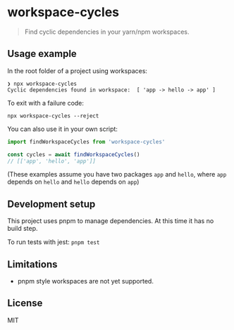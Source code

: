 # workspace-cycles
> Find cyclic dependencies in your yarn/npm workspaces.

## Usage example

In the root folder of a project using workspaces:
```
❯ npx workspace-cycles
Cyclic dependencies found in workspace:  [ 'app -> hello -> app' ]
```

To exit with a failure code:
```
npx workspace-cycles --reject
```

You can also use it in your own script:
```js
import findWorkspaceCycles from 'workspace-cycles'

const cycles = await findWorkspaceCycles()
// [['app', 'hello', 'app']]
```
(These examples assume you have two packages `app` and `hello`, where `app` depends on `hello` and `hello` depends on `app`)


## Development setup
This project uses pnpm to manage dependencies.
At this time it has no build step.

To run tests with jest: `pnpm test`

## Limitations
- pnpm style workspaces are not yet supported.


## License
MIT







